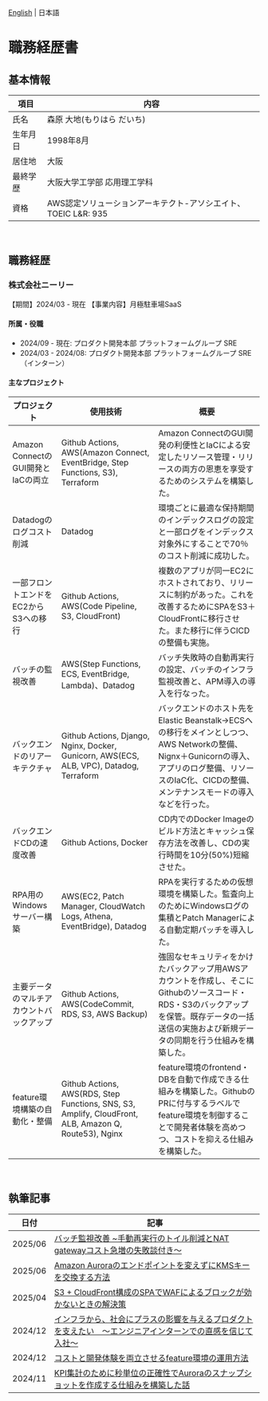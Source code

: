 [English](README.en.md) | 日本語

職務経歴書
======

基本情報
-------
|項目|内容|
|---|-----|
|氏名|森原 大地(もりはら だいち)|
|生年月日|1998年8月|
|居住地|大阪|
|最終学歴|大阪大学工学部 応用理工学科|
|資格|AWS認定ソリューションアーキテクト-アソシエイト、TOEIC L&R: 935|

<br>

職務経歴
-------
### 株式会社ニーリー
【期間】2024/03 - 現在
【事業内容】月極駐車場SaaS  

#### 所属・役職
- 2024/09 - 現在: プロダクト開発本部 プラットフォームグループ SRE
- 2024/03 - 2024/08: プロダクト開発本部 プラットフォームグループ SRE（インターン）


#### 主なプロジェクト

|プロジェクト|使用技術|概要|
|----|----|--------|
|Amazon ConnectのGUI開発とIaCの両立|Github Actions, AWS(Amazon Connect, EventBridge, Step Functions, S3), Terraform|Amazon ConnectのGUI開発の利便性とIaCによる安定したリソース管理・リリースの両方の恩恵を享受するためのシステムを構築した。|
|Datadogのログコスト削減|Datadog|環境ごとに最適な保持期間のインデックスログの設定と一部ログをインデックス対象外にすることで70％のコスト削減に成功した。|
|一部フロントエンドをEC2からS3への移行|Github Actions, AWS(Code Pipeline, S3, CloudFront)|複数のアプリが同一EC2にホストされており、リリースに制約があった。これを改善するためにSPAをS3＋CloudFrontに移行させた。また移行に伴うCICDの整備も実施。|
|バッチの監視改善|AWS(Step Functions, ECS, EventBridge, Lambda)、Datadog|バッチ失敗時の自動再実行の設定、バッチのインフラ監視改善と、APM導入の導入を行なった。|
|バックエンドのリアーキテクチャ|Github Actions, Django, Nginx, Docker, Gunicorn, AWS(ECS, ALB, VPC), Datadog, Terraform|バックエンドのホスト先をElastic Beanstalk→ECSへの移行をメインとしつつ、AWS Networkの整備、Nignx＋Gunicornの導入、アプリのログ整備、リソースのIaC化、CICDの整備、メンテナンスモードの導入などを行った。|
|バックエンドCDの速度改善|Github Actions, Docker|CD内でのDocker Imageのビルド方法とキャッシュ保存方法を改善し、CDの実行時間を10分(50%)短縮させた。|
|RPA用のWindowsサーバー構築|AWS(EC2, Patch Manager, CloudWatch Logs, Athena, EventBridge), Datadog|RPAを実行するための仮想環境を構築した。監査向上のためにWindowsログの集積とPatch Managerによる自動定期パッチを導入した。|
|主要データのマルチアカウントバックアップ|Github Actions, AWS(CodeCommit, RDS, S3, AWS Backup)|強固なセキュリティをかけたバックアップ用AWSアカウントを作成し、そこにGithubのソースコード・RDS・S3のバックアップを保管。既存データの一括送信の実施および新規データの同期を行う仕組みを構築した。|
|feature環境構築の自動化・整備|Github Actions, AWS(RDS, Step Functions, SNS, S3, Amplify, CloudFront, ALB, Amazon Q, Route53), Nginx|feature環境のfrontend・DBを自動で作成できる仕組みを構築した。GithubのPRに付与するラベルでfeature環境を制御することで開発者体験を高めつつ、コストを抑える仕組みを構築した。|


<br>


執筆記事
-------
|日付|記事|
|---|---|
|2025/06|[バッチ監視改善 ~手動再実行のトイル削減とNAT gatewayコスト急増の失敗談付き〜](https://nealle-dev.hatenablog.com/entry/2025/06/27/104521)|
|2025/06|[Amazon Auroraのエンドポイントを変えずにKMSキーを交換する方法](https://nealle-dev.hatenablog.com/entry/2025/06/24/154358)|
|2025/04|[S3 + CloudFront構成のSPAでWAFによるブロックが効かないときの解決策](https://nealle-dev.hatenablog.com/entry/2025/04/22/114803)|
|2024/12|[インフラから、社会にプラスの影響を与えるプロダクトを支えたい　～エンジニアインターンでの直感を信じて入社～](https://note.nealle.com/n/nb3c46aa0f7a2)|
|2024/12|[コストと開発体験を両立させるfeature環境の運用方法](https://nealle-dev.hatenablog.com/entry/2024/12/20/01)|
|2024/11|[KPI集計のために秒単位の正確性でAuroraのスナップショットを作成する仕組みを構築した話](https://nealle-dev.hatenablog.com/entry/2024/11/05/100031)|

